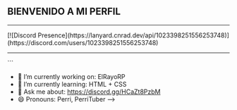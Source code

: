 ## BIENVENIDO A MI PERFIL


<hr>
[![Discord Presence](https://lanyard.cnrad.dev/api/1023398251556253748)](https://discord.com/users/1023398251556253748)
<hr>
```


- 🔭 I’m currently working on: ElRayoRP 
- 🌱 I’m currently learning: HTML + CSS 
- 💬 Ask me about: https://discord.gg/HCaZt8PzbM
- 😄 Pronouns: Perri, PerriTuber
-->

